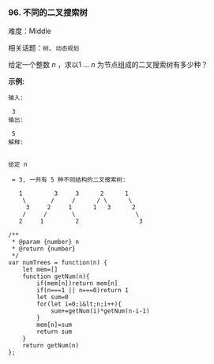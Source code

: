 ### 96. 不同的二叉搜索树

难度：Middle

相关话题：`树`、`动态规划`

给定一个整数  *n* ，求以1 ... *n* 为节点组成的二叉搜索树有多少种？



 **示例:** 





```
输入:

 3
输出:

 5
解释:


给定 n

 = 3, 一共有 5 种不同结构的二叉搜索树:

   1         3     3      2      1
    \       /     /      / \      \
     3     2     1      1   3      2
    /     /       \                 \
   2     1         2                 3
```


```
/**
 * @param {number} n
 * @return {number}
 */
var numTrees = function(n) {
    let mem=[]
    function getNum(n){
        if(mem[n])return mem[n]
        if(n===1 || n===0)return 1
        let sum=0
        for(let i=0;i&lt;n;i++){
            sum+=getNum(i)*getNum(n-i-1)
        }
        mem[n]=sum
        return sum
    }
    return getNum(n)
};



```
